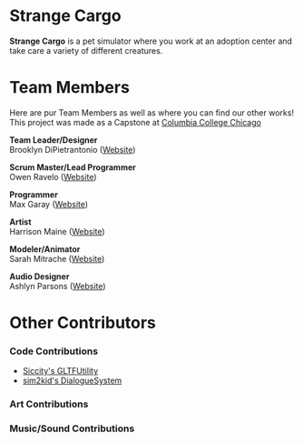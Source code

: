 # Strange Cargo
**Strange Cargo** is a pet simulator where you work at an adoption center and take care a variety of different creatures.
 
# Team Members
Here are pur Team Members as well as where you can find our other works!<br>
This project was made as a Capstone at [Columbia College Chicago](https://www.colum.edu/)

**Team Leader/Designer**<br>
Brooklyn DiPietrantonio ([Website](www.brooklyndipi.com))

**Scrum Master/Lead Programmer**<br>
Owen Ravelo ([Website](https://simmgames.com))

**Programmer**<br>
Max Garay ([Website]())

**Artist**<br>
Harrison Maine ([Website]())

**Modeler/Animator**<br>
Sarah Mitrache ([Website]())

**Audio Designer**<br>
Ashlyn Parsons ([Website]())

# Other Contributors
### Code Contributions
* [Siccity's GLTFUtility](https://github.com/Siccity/GLTFUtility)
* [sim2kid's DialogueSystem](https://github.com/SimmGames/ProductionTools)
### Art Contributions
### Music/Sound Contributions
